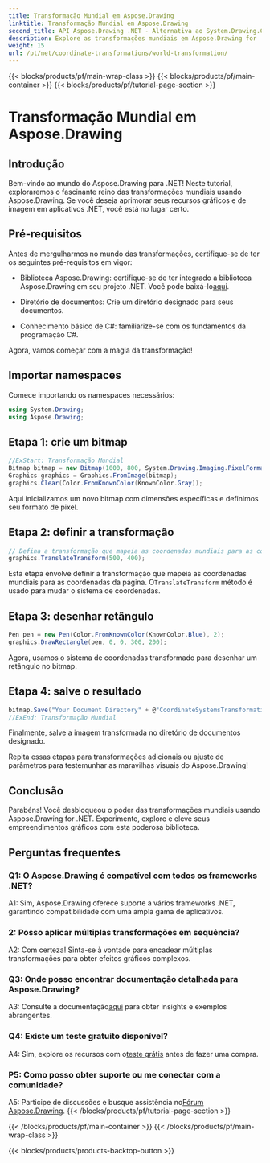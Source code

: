 ```yaml
---
title: Transformação Mundial em Aspose.Drawing
linktitle: Transformação Mundial em Aspose.Drawing
second_title: API Aspose.Drawing .NET - Alternativa ao System.Drawing.Common
description: Explore as transformações mundiais em Aspose.Drawing for .NET. Eleve seus gráficos com etapas fáceis de seguir.
weight: 15
url: /pt/net/coordinate-transformations/world-transformation/
---
```


{{< blocks/products/pf/main-wrap-class >}}
{{< blocks/products/pf/main-container >}}
{{< blocks/products/pf/tutorial-page-section >}}

# Transformação Mundial em Aspose.Drawing

## Introdução

Bem-vindo ao mundo do Aspose.Drawing para .NET! Neste tutorial, exploraremos o fascinante reino das transformações mundiais usando Aspose.Drawing. Se você deseja aprimorar seus recursos gráficos e de imagem em aplicativos .NET, você está no lugar certo.

## Pré-requisitos

Antes de mergulharmos no mundo das transformações, certifique-se de ter os seguintes pré-requisitos em vigor:

-  Biblioteca Aspose.Drawing: certifique-se de ter integrado a biblioteca Aspose.Drawing em seu projeto .NET. Você pode baixá-lo[aqui](https://releases.aspose.com/drawing/net/).

- Diretório de documentos: Crie um diretório designado para seus documentos.

- Conhecimento básico de C#: familiarize-se com os fundamentos da programação C#.

Agora, vamos começar com a magia da transformação!

## Importar namespaces

Comece importando os namespaces necessários:

```csharp
using System.Drawing;
using Aspose.Drawing;
```

## Etapa 1: crie um bitmap

```csharp
//ExStart: Transformação Mundial
Bitmap bitmap = new Bitmap(1000, 800, System.Drawing.Imaging.PixelFormat.Format32bppPArgb);
Graphics graphics = Graphics.FromImage(bitmap);
graphics.Clear(Color.FromKnownColor(KnownColor.Gray));
```

Aqui inicializamos um novo bitmap com dimensões específicas e definimos seu formato de pixel.

## Etapa 2: definir a transformação

```csharp
// Defina a transformação que mapeia as coordenadas mundiais para as coordenadas da página:
graphics.TranslateTransform(500, 400);
```

 Esta etapa envolve definir a transformação que mapeia as coordenadas mundiais para as coordenadas da página. O`TranslateTransform` método é usado para mudar o sistema de coordenadas.

## Etapa 3: desenhar retângulo

```csharp
Pen pen = new Pen(Color.FromKnownColor(KnownColor.Blue), 2);
graphics.DrawRectangle(pen, 0, 0, 300, 200);
```

Agora, usamos o sistema de coordenadas transformado para desenhar um retângulo no bitmap.

## Etapa 4: salve o resultado

```csharp
bitmap.Save("Your Document Directory" + @"CoordinateSystemsTransformations\WorldTransformation_out.png");
//ExEnd: Transformação Mundial
```

Finalmente, salve a imagem transformada no diretório de documentos designado.

Repita essas etapas para transformações adicionais ou ajuste de parâmetros para testemunhar as maravilhas visuais do Aspose.Drawing!

## Conclusão

Parabéns! Você desbloqueou o poder das transformações mundiais usando Aspose.Drawing for .NET. Experimente, explore e eleve seus empreendimentos gráficos com esta poderosa biblioteca.

## Perguntas frequentes

### Q1: O Aspose.Drawing é compatível com todos os frameworks .NET?

A1: Sim, Aspose.Drawing oferece suporte a vários frameworks .NET, garantindo compatibilidade com uma ampla gama de aplicativos.

### 2: Posso aplicar múltiplas transformações em sequência?

A2: Com certeza! Sinta-se à vontade para encadear múltiplas transformações para obter efeitos gráficos complexos.

### Q3: Onde posso encontrar documentação detalhada para Aspose.Drawing?

 A3: Consulte a documentação[aqui](https://reference.aspose.com/drawing/net/) para obter insights e exemplos abrangentes.

### Q4: Existe um teste gratuito disponível?

 A4: Sim, explore os recursos com o[teste grátis](https://releases.aspose.com/) antes de fazer uma compra.

### P5: Como posso obter suporte ou me conectar com a comunidade?

 A5: Participe de discussões e busque assistência no[Fórum Aspose.Drawing](https://forum.aspose.com/c/diagram/17).
{{< /blocks/products/pf/tutorial-page-section >}}

{{< /blocks/products/pf/main-container >}}
{{< /blocks/products/pf/main-wrap-class >}}

{{< blocks/products/products-backtop-button >}}
